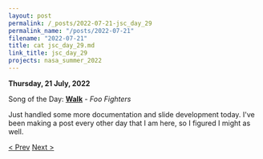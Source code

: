 ```yaml
---
layout: post
permalink: /_posts/2022-07-21-jsc_day_29
permalink_name: "/posts/2022-07-21"
filename: "2022-07-21"
title: cat jsc_day_29.md
link_title: jsc_day_29
projects: nasa_summer_2022
---
```

**Thursday, 21 July, 2022**

Song of the Day: [**Walk**](https://youtu.be/4PkcfQtibmU) - *Foo Fighters*

Just handled some more documentation and slide development today. I've been making a post every other day that I am here, so I figured I might as well.

[< Prev](/_posts/2022-07-20-jsc_day_28)    [Next >](/_posts/2022-07-22-jsc_day_30)
